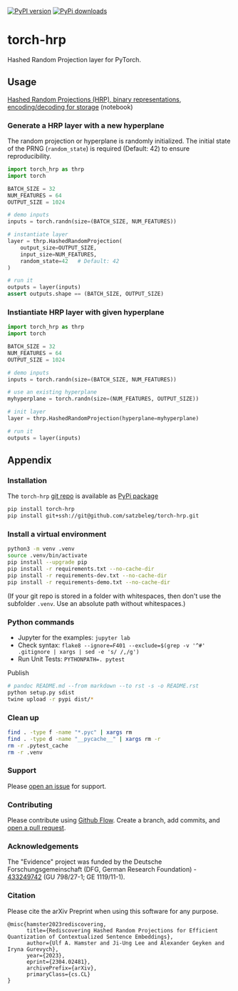 [![PyPI version](https://badge.fury.io/py/torch-hrp.svg)](https://badge.fury.io/py/torch-hrp)
[![PyPi downloads](https://img.shields.io/pypi/dm/torch-hrp)](https://img.shields.io/pypi/dm/torch-hrp)


# torch-hrp
Hashed Random Projection layer for PyTorch.

## Usage
<a href="demo/Hashed Random Projections.ipynb">Hashed Random Projections (HRP), binary representations, encoding/decoding for storage</a> (notebook)


### Generate a HRP layer with a new hyperplane
The random projection or hyperplane is randomly initialized.
The initial state of the PRNG (`random_state`) is required (Default: 42) to ensure reproducibility.

```py
import torch_hrp as thrp
import torch

BATCH_SIZE = 32
NUM_FEATURES = 64
OUTPUT_SIZE = 1024

# demo inputs
inputs = torch.randn(size=(BATCH_SIZE, NUM_FEATURES))

# instantiate layer 
layer = thrp.HashedRandomProjection(
    output_size=OUTPUT_SIZE,
    input_size=NUM_FEATURES,
    random_state=42   # Default: 42
)

# run it
outputs = layer(inputs)
assert outputs.shape == (BATCH_SIZE, OUTPUT_SIZE)
```


### Instiantiate HRP layer with given hyperplane

```py
import torch_hrp as thrp
import torch

BATCH_SIZE = 32
NUM_FEATURES = 64
OUTPUT_SIZE = 1024

# demo inputs
inputs = torch.randn(size=(BATCH_SIZE, NUM_FEATURES))

# use an existing hyperplane
myhyperplane = torch.randn(size=(NUM_FEATURES, OUTPUT_SIZE))

# init layer
layer = thrp.HashedRandomProjection(hyperplane=myhyperplane)

# run it
outputs = layer(inputs)
```


## Appendix

### Installation
The `torch-hrp` [git repo](http://github.com/satzbeleg/torch-hrp) is available as [PyPi package](https://pypi.org/project/torch-hrp)

```sh
pip install torch-hrp
pip install git+ssh://git@github.com/satzbeleg/torch-hrp.git
```

### Install a virtual environment

```sh
python3 -m venv .venv
source .venv/bin/activate
pip install --upgrade pip
pip install -r requirements.txt --no-cache-dir
pip install -r requirements-dev.txt --no-cache-dir
pip install -r requirements-demo.txt --no-cache-dir
```

(If your git repo is stored in a folder with whitespaces, then don't use the subfolder `.venv`. Use an absolute path without whitespaces.)

### Python commands

* Jupyter for the examples: `jupyter lab`
* Check syntax: `flake8 --ignore=F401 --exclude=$(grep -v '^#' .gitignore | xargs | sed -e 's/ /,/g')`
* Run Unit Tests: `PYTHONPATH=. pytest`

Publish

```sh
# pandoc README.md --from markdown --to rst -s -o README.rst
python setup.py sdist 
twine upload -r pypi dist/*
```

### Clean up 

```sh
find . -type f -name "*.pyc" | xargs rm
find . -type d -name "__pycache__" | xargs rm -r
rm -r .pytest_cache
rm -r .venv
```


### Support
Please [open an issue](https://github.com/satzbeleg/torch-hrp/issues/new) for support.


### Contributing
Please contribute using [Github Flow](https://guides.github.com/introduction/flow/). Create a branch, add commits, and [open a pull request](https://github.com/satzbeleg/torch-hrp/compare/).

### Acknowledgements
The "Evidence" project was funded by the Deutsche Forschungsgemeinschaft (DFG, German Research Foundation) - [433249742](https://gepris.dfg.de/gepris/projekt/433249742) (GU 798/27-1; GE 1119/11-1).

### Citation
Please cite the arXiv Preprint when using this software for any purpose.

```
@misc{hamster2023rediscovering,
      title={Rediscovering Hashed Random Projections for Efficient Quantization of Contextualized Sentence Embeddings}, 
      author={Ulf A. Hamster and Ji-Ung Lee and Alexander Geyken and Iryna Gurevych},
      year={2023},
      eprint={2304.02481},
      archivePrefix={arXiv},
      primaryClass={cs.CL}
}
```
